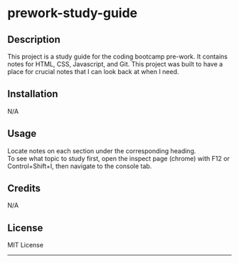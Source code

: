 # prework-study-guide

## Description

This project is a study guide for the coding bootcamp pre-work. It contains notes for HTML, CSS, Javascript, and Git. This project was built to have a place for crucial notes that I can look back at when I need.

## Installation

N/A

## Usage

Locate notes on each section under the corresponding heading.  
To see what topic to study first, open the inspect page (chrome) with F12 or Control+Shift+I, then navigate to the console tab.

## Credits

N/A

## License

MIT License

---